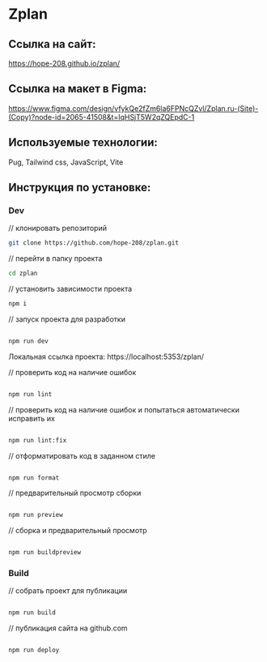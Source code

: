 # Zplan

## Ссылка на сайт:

https://hope-208.github.io/zplan/

## Ссылка на макет в Figma:

https://www.figma.com/design/vfykQe2fZm6la6FPNcQZvl/Zplan.ru-(Site)-(Copy)?node-id=2065-41508&t=IqHSjT5W2qZQEpdC-1

## Используемые технологии:

Pug, Tailwind css, JavaScript, Vite

## Инструкция по установке:

### Dev

// клонировать репозиторий

```bash
git clone https://github.com/hope-208/zplan.git

```

// перейти в папку проекта

```bash
cd zplan
```

// установить зависимости проекта

```bash
npm i
```

// запуск проекта для разработки

```bash

npm run dev
```

Локальная ссылка проекта: https://localhost:5353/zplan/

// проверить код на наличие ошибок

```bash

npm run lint
```

// проверить код на наличие ошибок и попытаться автоматически исправить их

```bash

npm run lint:fix
```

// отформатировать код в заданном стиле

```bash

npm run format
```

// предварительный просмотр сборки

```bash

npm run preview
```

// сборка и предварительный просмотр

```bash

npm run buildpreview
```

### Build

// собрать проект для публикации

```bash

npm run build
```

// публикация сайта на github.com

```bash

npm run deploy
```
